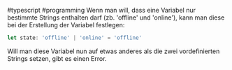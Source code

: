 #typescript 
#programming 
Wenn man will, dass eine Variabel nur bestimmte Strings enthalten darf (zb. 'offline' und 'online'), kann man diese bei der Erstellung der Variabel festlegen:
```TypeScript
let state: 'offline' | 'online' = 'offline'
```
Will man diese Variabel nun auf etwas anderes als die zwei vordefinierten Strings setzen, gibt es einen Error.